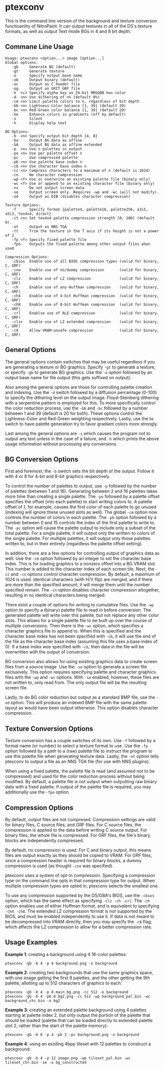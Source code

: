 # ptexconv

This is the command line version of the background and texture converson functioanlity of NitroPaint. It can output textures in all of the DS's texture formats, as well as output Text mode BGs in 4 and 8 bit depth.

## Commane Line Usage

    Usage: ptexconv <option...> image [option...]
  	Global options:
  	   -gb     Generate BG (default)
  	   -gt     Generate texture
  	   -o      Specify output base name
  	   -ob     Output binary (default)
  	   -oc     Output as C header file
       -og     Output as GRIT GRF file
       -k  <c> Specify alpha key as 24-bit RRGGBB hex color
  	   -d  <n> Use dithering of n% (default 0%)
  	   -cm <n> Limit palette colors to n, regardless of bit depth
  	   -bb <n> Lightness-Color balance [1, 39] (default 20)
  	   -bc <n> Red-Green color balance [1, 39] (default 20)
  	   -be     Enhance colors in gradients (off by default)
  	   -s      Silent
  	   -h      Display help text
  	
  	BG Options:
  	   -b  <n> Specify output bit depth {4, 8}
       -ba     Output BG data as affine
       -bA     Output BG data as affine extended
  	   -p  <n> Use n palettes in output
  	   -po <n> Use per palette offset n
  	   -pc     Use compressed palette
  	   -pb <n> Use palette base index n
  	   -cb <n> Use character base index n
  	   -cc <n> Compress characters to a maximum of n (default is 1024)
  	   -cn     No character compression
  	   -wp <f> Use or overwrite an existing palette file (binary only)
  	   -wc <f> Use or append to an existing character file (binary only)
  	   -ns     Do not output screen data
  	   -se     Output screen only. Requires -wp and -wc (will not modify).
  	   -od     Output as DIB (disables character compression)
  	
  	Texture Options:
  	   -f      Specify format {palette4, palette16, palette256, a3i5, a5i3, tex4x4, direct}
       -ct <n> Set tex4x4 palette compression strength [0, 100] (default 0).
  	   -ot     Output as NNS TGA
       -tt     Trim the texture in the T axis if its height is not a power of 2
       -fp <f> Specify fixed palette file
       -fpo    Outputs the fixed palette among other output files when used

    Compression Options:
       -cbios  Enable use of all BIOS compression types (valid for binary, C, GRF)
       -cno    Enable use of no/dummy compression       (valid for binary, C, GRF)
       -clz    Enable use of LZ compression             (valid for binary, C, GRF)
       -ch     Enable use of any Huffman compression    (valid for binary, C, GRF)
       -ch4    Enable use of 4-bit Huffman compression  (valid for binary, C, GRF)
       -ch8    Enable use of 8-bit Huffman compression  (valid for binary, C, GRF)
       -crl    Enablse use of RLE compression           (valid for binary, C, GRF)
       -clzx   Enable use of LZ extended compression    (valid for binary, C, GRF)
       -c8     Allow VRAM-unsafe compression            (valid for binary, C, GRF)

## General Options
The general options contain switches that may be useful regardless if you are generating a texture or BG graphics. Specify `-gt` to generate a texture, or specify `-gb` to generate BG graphics. Use the `-o` option followed by an output base name for file output (this gets suffixed on output). 

Also among the general options are those for controlling palette creation and indexing. Use the `-d` switch followed by a diffusion percentage (0-100) to specify the dithering level on the output image. Floyd-Steinberg dithering with a serpentine pattern is employed for this. To more specifically control the color reduction process, use the `-bb` and `-bc` followed by a number between 1 and 39 (default is 20 for both). These options control the Lightness-Color and Red-Green weighting respectively. Lastly, use the `be` switch to have palette generation try to favor gradient colors more strongly.

Last among the general options are `-s` which causes the program not to output any text unless in the case of a failure, and `-h` which prints the above usage information without processing any conversions.

## BG Conversion Options
First and foremost, the `-b` switch sets the bit depth of the output. Follow it with 4 or 8 for 4-bit and 8-bit graphics respectively. 

To control the number of palettes to output, use `-p` followed by the number of palettes (between 1 and 16). Generating between 2 and 16 palettes takes more time than creating a single palette. The `-po` followed by a palette offset specifies the offset (into each palette) to start writing colors to. A palette offset of 1, for example, causes the first color of each palette to go unused (indexing will ignore these unused slots as well). The global `-cm` option now controls the number of colors in each palette. The `-pb` option followed by a number between 0 and 15 controls the index of the first palette to write to. The `-pc` option will cause the palette output to include only a subset of the total palette. For a single palette, it will output only the written-to colors of the single palette. For multiple palettes, it will output only those palettes written to, but in their entirety (regardless the palette offset setting). 

In addition, there are a few options for controlling output of graphics data as well. Use the `-cb` option followed by an integer to set the character base index. This is for loading graphics to a nonzero offset into a BG VRAM slot. This number is added to the character index of each screen tile. Next, the `-cc` and `-cn` options control character compression. By default, a maximum of 1024 is used. Identical characters (with H/V flip) are merged, and if there are more than the specified amount, it will merge them until the number specified remain. The `-cn` option disables character compression altogether, resulting in no identical characters being merged. 

There exist a couple of options for writing to cumulative files. Use the `-wp` option to specify a (binary) palette file to read in before conversion. The generated palette will write over this palette, but not replace any other color slots. This allows for a single palette file to be built up over the course of multiple conversions. Then there is the `-wc` option, which specifies a character graphics file to append to. When this is specified and the character base index has not been specified with `-cb`, it will use the end of the file as the character base index (assuming this file uses a base index of 0). If a base index *was* specified with `-cb`, then data in the file will be overwritten with the output of conversion.

BG conversion also allows for using existing graphics data to create screen files from a source image. Use the `-se` option to generate a screen file exclusively. This option requires specifying palette and character graphics files with the `-wp` and `-wc` options. With `-se` enabled, however, these files are not written to, only read from. The only output file will be the resulting screen file.

Lastly, to do BG color reduction but output as a standard BMP file, use the `-od` option. This will produce an indexed BMP file with the same palette layout as would have been output otherwise. This option disables character compression.

## Texture Conversion Options
Texture conversion has a couple switches of its own. Use `-f` followed by a format name (or number) to select a texture format to use. Use the `-fp` option followed by a path to a (raw) palette file to instruct the program to use this palette file when generating texture data. Lastly, the `-ot` option tells ptexconv to output a file as an NNS TGA file (for use with NNS plugins).

When using a fixed palette, the palette file is read (and assumed not to be compressed) and used for the color reduction process without being modified. By default, a palette file is not output when outputting raw binary data with a fixed palette. If output of the palette file is required, you may additionally use the `-fpo` option.

## Compression Options
By default, output files are not compresed. Compression settings are valid for binary files, C source files, and GRF files. For C source files, the compression is applied to the data before writing C source output. For binary files, the whole file is compressed. For GRF files, the file's binary blocks are independently compressed.

By default, no compression is used. For C and binary output, this means files are output exactly as they should be copied to VRAM. For GRF files, since a compression header is required for binary blocks, a dummy compression is used (as thought `-cno` was specified). 

ptexconv uses a system of opt-in compression. Specifying a compression type on the command line opts in that compression type for output. When multiple compression types are opted in, ptexconv selects the smallest one. 

To use any compression supported by the DS/GBA's BIOS, use the `-cbios` option, which has the same effect as specifying `-clz -ch -crl`. The `-ch` option enables use of either Huffman format, and is equivalent to specifying `-ch4 -ch8`. The extended LZ compression format is not supported by the BIOS, and must be enabled independently to use it. If data is not meant to be decompressed into VRAM directly, then you may specify the `-c8` flag, which affects the LZ compression to allow for a better compression rate.

## Usage Examples
**Example 1**: creating a background using 4 16-color palettes: 
```
ptexconv -gb -b 4 -p 4 background.png -o background
```

**Example 2**: creating two backgrounds that use the same graphics space, with one image getting the first 8 palettes, and the other getting the 9th palette, allotting up to 512 characters of graphics to each:
```
ptexconv -gb -b 4 -p 8 main_bg.png -cc 512 -o background
ptexconv -gb -b 4 -pb 8 bg2.png -cc 512 -wp background_pal.bin -wc background_chr.bin -o bg2
```

**Example 3**: creating an extended palette background using 4 palettes starting at palette index 2, but only output the portion of the palette that should be loaded (palette that can be loaded directly to extended palette slot 2, rather than the start of the palette memory):
```
ptexconv -gb -b 8 -p 4 -pb 2 -pc background.png -o background
```

**Example 4**: using an existing 4bpp tileset with 12 palettes to construct a background:
```
ptexconv -gb -b 4 -p 12 image.png -wp tileset_pal.bin -wc tileset_chr.bin -se -o bg_constructed
```
